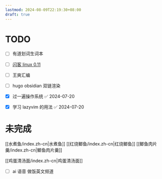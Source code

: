 ```yaml
---
lastmod: 2024-08-09T22:19:30+08:00
draft: true
---
```

# TODO

- [ ] 有道划词生词本
- [ ] [闪客 linux 0.11](https://github.com/dibingfa/flash-linux0.11-talk?tab=readme-ov-file)
- [ ] 王爽汇编
- [ ] hugo obsidian 双链渲染
- [x] 过一遍操作系统 ✅ 2024-07-20
- [x] 学习 lazyvim 的用法 ✅ 2024-07-20



# 未完成

[[水煮鱼/index.zh-cn|水煮鱼]]
[[红烧鲫鱼/index.zh-cn|红烧鲫鱼]]
[[鲫鱼肉片羹/index.zh-cn|鲫鱼肉片羹]]


[[鸡蛋清汤面/index.zh-cn|鸡蛋清汤面]]
- [ ] ai 语音 做饭英文频道

